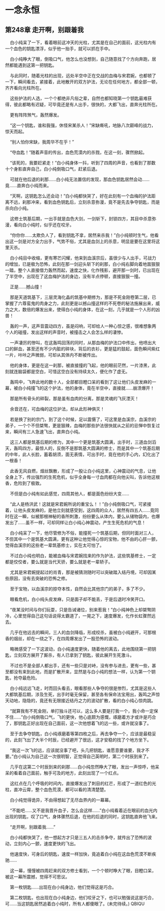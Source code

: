 # 一念永恒 
 ## 第248章 走开啊，别跟着我
     白小纯呆了一下，看着眼前这冲天的光柱，尤其是在自己的面前，这光柱内有一个血色的钥匙漂浮，似乎他一抬手，就可以抓在手中。

    白小纯睁大了眼，倒吸口气，他怎么也没想到，自己随意找了个方向奔跑，居然都能遇到这第一把钥匙。

    与此同时，随着光柱的出现，远处半空中正在交战的血梅与宋君婉，也都顿了一下，瞬间看去，紧接着，此地散开的双方护法，无论在任何地方，都全部一顿，齐齐看向光柱所在。

    这些护法的人选，一个个都绝非凡俗之辈，自然也都知晓第一个钥匙最难获得，彼此都略有迟疑，可毕竟还是有人出手，很快的，大都飞出，直奔光柱所在。

    更有阵阵煞气，轰然爆发。

    “这一个钥匙，谁和我强，休怪宋某杀人！”宋缺嘶吼，地脉八次巅峰的战力，惊天而起。

    “别人怕你宋缺，我周华不在乎！”

    “夺血匙！”随着声音的传出，血色荒漠内的杀戮，在这一刻，骤然掀起。

    “该死的，我要赶紧走！”白小纯身体一抖，听到了四周的声音，也看到了那数十个身影直奔自己，白小纯倒吸口气，赶紧后退。

    可就在他后退的刹那……白小纯无法置信的发现，那血色钥匙居然会动……竟……直奔白小纯而来。

    “天啊，这钥匙怎么还会动！”白小纯都快哭了，好在此刻有一个血梅的护法距离不远，刹那冲来，看到血色钥匙后，立刻杀意弥漫，竟不是先去争夺钥匙，而是杀向白小纯。

    这修士筑基后期，一出手就是血色大剑，一剑斩下，封锁四方，其目中杀意弥漫，看向白小纯时，似乎还在咬牙。

    “你你你……太欺负人了，看到钥匙不拿，居然来杀我！”白小纯顿时生气，他看出这一剑是对方全力出手，气势不俗，尤其是血剑上的杀意，明显是要在这里将这里灭杀。

    白小纯目中收缩，更有寒芒闪耀，他来到血溪宗后，虽很少与人出手，可战力的增加，已是极为恐怖，此刻在那一剑迎头斩下的刹那，白小纯右脚向着地面狠狠一踏，整个人直接借力轰然而起，速度之快，化作残影，避开那一剑时，已出现在了半空中，出现在了这血梅护法的身边，没有半点停顿，直接狠狠一撞。

    正是……撼山撞！

    那是天道筑基下，三层灵海化晶的筑基中期修为，那是不死金刚卷第二层，已掌握了六尊蛮鬼的肉身之力，此刻更是以撼山撞这样的不死卷的秘法施展出来，威力之大，数倍的爆发出来，使得白小纯的身体，在这一刻，几乎就是一个人形的凶兽！

    轰的一声，这声音震动四方，虽是闷响，可却给人一种心惊之感，很难想象两个人的碰撞，发出这样的声音时，被撞击之人会怎么样的凄惨。

    一声凄厉的惨叫，在这轰鸣回荡的同时，从那血梅的护法口中传出，他喷出大口的鲜血，甚至还有不少内脏的碎块，背后的衣衫，更是猛的鼓起，面色瞬间紫红一片，咔咔之声微弱，可却从其体内不断被传出。

    他的身体，更是在这一刹那，被直接撞的飞起，他的眼前茫然，一片漆黑，此刻就连脑袋都是空白，可惜这空白没有持续太久，便化作了虚无。

    轰鸣中，飞奔此地的数十人，全部都目瞪口呆的看到了这让他们头皮发麻的一幕，被白小纯撞飞的这个护法，他的身体，竟在半空中，直接就……崩溃爆开！

    那是所有骨头的碎裂，那是虽有血肉的分离，那是灵魂的飞灰湮灭！

    余音还在，可血梅的这位护法，却从此形神俱灭！

    若是换了别的宗门，到了这个时候，足以震慑了，可这里是血溪宗，血溪宗的弟子，一个个不但桀骜，更是狠辣，血梅的那些护法很快就从之前的忌惮中恢复过来，瞬间有三人急速飞出，直奔白小纯。

    这三人都是筑基后期的修为，其中一个更是筑基大圆满，出手时，三道血剑滔天，轰鸣四方，最惊人的，反倒不是那筑基大圆满的修士，而是其中一个筑基后期的中年，此人长脸，蓄着胡须，面无表情，可出手时，竟在他的手心内，幻化出了一根香！

    此香无风自燃，烟丝飘散，形成了一股让白小纯这里，心神震动的气息，让他全身上下，传出强烈的生死危机，似乎全身每一寸血肉都在向他尖叫，告诉他这根香，危险到了极致。

    不但是白小纯有如此感觉，四周其他人，都是面色纷纷大变……

    “此人是杨洪武！这就是宋君婉所说的重宝么！！”白小纯倒吸口气，可紧接着，让他头皮发麻的，是他立刻就感受到，这四周的众人，居然有四五人……竟同时在这一瞬，似被那根神秘的香所刺激，纷纷要么从体内，要么从储物袋内，也爆发出了……虽不一样，可却同样让白小纯心神震动，产生生死危机的气息！

    白小纯呆了一下，他尽管修为不俗，能撞死一个筑基后期，但同时面对三人，不但其中一个是筑基大圆满，更有这种让他觉得心惊的宝物，他不由的心肝一颤，觉得血溪宗的这些老一辈筑基修士，实在太可怕了。

    不过白小纯也明白，能被血梅与宋君婉找来的作为护法，这些筑基修士，一定都是佼佼者，要么就是当代天骄，要么就是老一辈轿子。

    尤其是宋君婉提起过的肖青，那是被猜测随时可以突破踏入结丹境，可却因某些原因，没有去突破的恐怖之修。

    至于宝物，以血溪宗的掠夺本性，自然会比其他宗门的弟子，多了不少。

    眼看危机，白小纯头皮发麻，只是面子却不能丢，于是后退时冷笑开口。

    “夜某没时间与你们玩耍，只是告诫诸位，别来惹我！”白小纯神色上却桀骜阴冷，心里觉得自己这句话说得太霸道了，一晃之下，速度爆发，化作长虹骤然远去。

    几乎在他远去的瞬间，三人的血剑降临，形成绞杀，虽被白小纯避开，可那根香的烟丝，却在一绕之下，在四周爆发出了一股恐怖的波动。

    略微感受了一下这波动，白小纯速度更快，随着他的离去，此地围绕第一把钥匙，立刻双方展开了厮杀，有人已拿到了钥匙，彼此展开生死激斗。

    不过也不是全部人都出手，还有一些只是对峙，没有参与进去，更有一些，甚至都没有来到此地，而是扩散开来，显然是与白小纯的想法一样，认为第一个钥匙，抢夺最危险。

    白小纯远远飞走，时而回头看去，眼看那些人争夺的很是惨烈，尤其是这些人大都筑基后期，涉及生死，出手时毫无保留，甚至各有保命法宝用出，轰鸣之声惊天动地，隐隐的，竟还有无限接近结丹之力的波动扩散，看的白小纯心惊肉跳。

    “就算我有不死金刚，单打独斗还可以，这么多人要是打我一个，我小命一定保不住……”白小纯倒吸口气，飞的更快，他心底颇为感慨，琢磨着方才或许是巧合了，那钥匙正好出现在自己面前，这一次他想着飞的远一些，或许就没事了。

    至于去争夺钥匙，白小纯琢磨着等第四枚之后，再去争夺一个，应该是最稳妥的，此刻飞出了大半个时辰，已经避开了很远，这才安稳的找了个地方坐下。

    “我这一次飞的远，应该就没事了吧，头几把钥匙，谁愿意要谁要，我才不要。”白小纯认为自己这一次很明智，正觉得自己英明时，第二个时辰到来了。

    几乎在这第二个时辰到来的刹那……白小纯忽然睁大了眼，发出一声惊呼，他呆呆的看着自己面前，触手可及的地方，此刻出现了一个红点。

    这红点在几个呼吸的时间内，直接爆发出了刺目的红芒，形成了一道红色的光柱，直冲云霄，整个血色荒漠，都可以看的清清楚楚。

    白小纯觉得诡异，不由得想起了无尽血界内的一幕幕。

    “不能吧……又不是我晋升血子，怎么会这样……”白小纯看着近在眼前的血光内出现的钥匙，叹了口气，身体骤然后退，在他的后退的同时，这钥匙直奔他飞来。

    “走开啊，别跟着我……”

    白小纯都快哭了，他一想起方才只是三五人的击杀争夺，就传出了恐怖的波动，立刻内心一颤，速度更快的飞出。

    他速度快，可身后的钥匙，速度一样加快，竟追着白小纯在这血色荒漠不断疾驰……

    这一幕，慢慢被四周赶来的双方修士看到，一个个顿时睁大了眼，目瞪口呆，被这一幕所震撼，觉得不可思议。

    第一枚钥匙……出现在白小纯身边，他们觉得这是巧合。

    第二枚钥匙，也出现在白小纯身边，他们咬牙之下，也可以勉强说这是巧合，可……当这钥匙居然追着白小纯时，所有人都傻眼了。(未完待续。) 
QBIQU